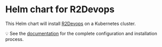 # Helm chart for R2Devops

This Helm chart will install [R2Devops](https://r2devops.io/) on a Kubernetes cluster.

💡 See the [documentation](https://docs.r2devops.io/self-managed/kubernetes) for the complete configuration and installation process.